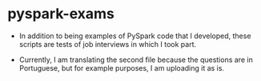 # pyspark-exams

- In addition to being examples of PySpark code that I developed, these scripts are tests of job interviews in which I took part.

- Currently, I am translating the second file because the questions are in Portuguese, but for example purposes, I am uploading it as is.